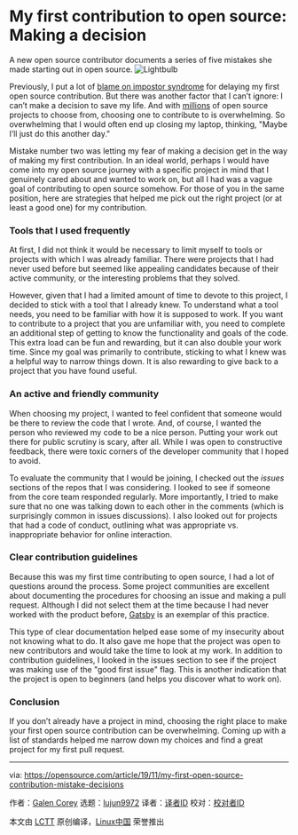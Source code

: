 [#]: collector: (lujun9972)
[#]: translator: ( )
[#]: reviewer: ( )
[#]: publisher: ( )
[#]: url: ( )
[#]: subject: (My first contribution to open source: Making a decision)
[#]: via: (https://opensource.com/article/19/11/my-first-open-source-contribution-mistake-decisions)
[#]: author: (Galen Corey https://opensource.com/users/galenemco)

My first contribution to open source: Making a decision
======
A new open source contributor documents a series of five mistakes she
made starting out in open source.
![Lightbulb][1]

Previously, I put a lot of [blame on impostor syndrome][2] for delaying my first open source contribution. But there was another factor that I can’t ignore: I can’t make a decision to save my life. And with [millions][3] of open source projects to choose from, choosing one to contribute to is overwhelming. So overwhelming that I would often end up closing my laptop, thinking, "Maybe I’ll just do this another day."

Mistake number two was letting my fear of making a decision get in the way of making my first contribution. In an ideal world, perhaps I would have come into my open source journey with a specific project in mind that I genuinely cared about and wanted to work on, but all I had was a vague goal of contributing to open source somehow. For those of you in the same position, here are strategies that helped me pick out the right project (or at least a good one) for my contribution.

### Tools that I used frequently

At first, I did not think it would be necessary to limit myself to tools or projects with which I was already familiar. There were projects that I had never used before but seemed like appealing candidates because of their active community, or the interesting problems that they solved.

However, given that I had a limited amount of time to devote to this project, I decided to stick with a tool that I already knew. To understand what a tool needs, you need to be familiar with how it is supposed to work. If you want to contribute to a project that you are unfamiliar with, you need to complete an additional step of getting to know the functionality and goals of the code. This extra load can be fun and rewarding, but it can also double your work time. Since my goal was primarily to contribute, sticking to what I knew was a helpful way to narrow things down. It is also rewarding to give back to a project that you have found useful.

### An active and friendly community

When choosing my project, I wanted to feel confident that someone would be there to review the code that I wrote. And, of course, I wanted the person who reviewed my code to be a nice person. Putting your work out there for public scrutiny is scary, after all. While I was open to constructive feedback, there were toxic corners of the developer community that I hoped to avoid.

To evaluate the community that I would be joining, I checked out the _issues_ sections of the repos that I was considering. I looked to see if someone from the core team responded regularly. More importantly, I tried to make sure that no one was talking down to each other in the comments (which is surprisingly common in issues discussions). I also looked out for projects that had a code of conduct, outlining what was appropriate vs. inappropriate behavior for online interaction.

### Clear contribution guidelines

Because this was my first time contributing to open source, I had a lot of questions around the process. Some project communities are excellent about documenting the procedures for choosing an issue and making a pull request. Although I did not select them at the time because I had never worked with the product before, [Gatsby][4] is an exemplar of this practice.

This type of clear documentation helped ease some of my insecurity about not knowing what to do. It also gave me hope that the project was open to new contributors and would take the time to look at my work. In addition to contribution guidelines, I looked in the issues section to see if the project was making use of the "good first issue" flag. This is another indication that the project is open to beginners (and helps you discover what to work on).

### Conclusion

If you don’t already have a project in mind, choosing the right place to make your first open source contribution can be overwhelming. Coming up with a list of standards helped me narrow down my choices and find a great project for my first pull request.

--------------------------------------------------------------------------------

via: https://opensource.com/article/19/11/my-first-open-source-contribution-mistake-decisions

作者：[Galen Corey][a]
选题：[lujun9972][b]
译者：[译者ID](https://github.com/译者ID)
校对：[校对者ID](https://github.com/校对者ID)

本文由 [LCTT](https://github.com/LCTT/TranslateProject) 原创编译，[Linux中国](https://linux.cn/) 荣誉推出

[a]: https://opensource.com/users/galenemco
[b]: https://github.com/lujun9972
[1]: https://opensource.com/sites/default/files/styles/image-full-size/public/lead-images/lightbulb-idea-think-yearbook-lead.png?itok=5ZpCm0Jh (Lightbulb)
[2]: https://opensource.com/article/19/10/my-first-open-source-contribution-mistakes
[3]: https://github.blog/2018-02-08-open-source-project-trends-for-2018/
[4]: https://www.gatsbyjs.org/contributing/
